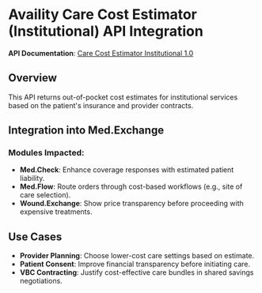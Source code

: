 # Availity Care Cost Estimator (Institutional) API Integration

**API Documentation**: [Care Cost Estimator Institutional 1.0](https://developer.availity.com/partner/product/257664/api/223446#/CareCostEstimatorInstitutional_100/overview)

## Overview
This API returns out-of-pocket cost estimates for institutional services based on the patient's insurance and provider contracts.

## Integration into Med.Exchange

### Modules Impacted:
- **Med.Check**: Enhance coverage responses with estimated patient liability.
- **Med.Flow**: Route orders through cost-based workflows (e.g., site of care selection).
- **Wound.Exchange**: Show price transparency before proceeding with expensive treatments.

## Use Cases
- **Provider Planning**: Choose lower-cost care settings based on estimate.
- **Patient Consent**: Improve financial transparency before initiating care.
- **VBC Contracting**: Justify cost-effective care bundles in shared savings negotiations.

